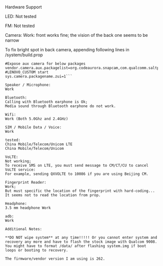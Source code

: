 Hardware Support

LED:
Not tested

FM:
Not tested

Camera:
Work: front works fine; the vision of the back one seems to be narrow

To fix bright spot in back camera, appending following lines in /system/build.prop

```
#Expose aux camera for below packages
vendor.camera.aux.packagelist=org.codeaurora.snapcam,com.qualcomm.saltproject2,com.zui.camera,com.android.camera,com.zui.camera
#LENOVO_CUSTOM start
sys.camera.packagename.zui=1```

Speaker / Microphone:
Work

Bluetooth:
Calling with Bluetooth earphone is Ok;
Media sound through Bluetooth earphone do not work.

Wifi:
Work (Both 5.0Ghz and 2.4GHz)

SIM / Mobile Data / Voice:
Work

tested:
China Mobile/Telecom/Unicom LTE
China Mobile/Telecom/Unicom

VoLTE:
Not working;
To receive SMS on LTE, you must send message to CM/CT/CU to cancel VoLTE service:
For example, sending QXVOLTE to 10086 if you are using Beijing CM.

Fingerprint Reader:
Work;
But must specific the location of the fingerprint with hard-coding...
It seems not to read the location from prop.

Headphone:
3.5 mm headphone Work

adb:
Work

Additional Notes:

**DO NOT wipe system** at any time!!!!! Or you cannot enter system and recovery any more and have to flash the stock image with Qualcom 9008.
You might have to format /data/ after flashing system.img if boot loops or booting to recovery.

The firmware/vendor version I am using is 262.